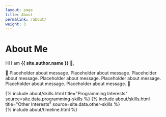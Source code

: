 ```yaml
---
layout: page
title: About
permalink: /about/
weight: 3
---
```


# **About Me**

Hi I am **{{ site.author.name }}** :wave:,<br>

🚧 Placeholder about message. Placeholder about message. Placeholder about message. Placeholder about message. Placeholder about message. Placeholder about message. Placeholder about message. 🚧

<div class="row">
{% include about/skills.html title="Programming Interests" source=site.data.programming-skills %}
{% include about/skills.html title="Other Interests" source=site.data.other-skills %}
</div>

<div class="row">
{% include about/timeline.html %}
</div>